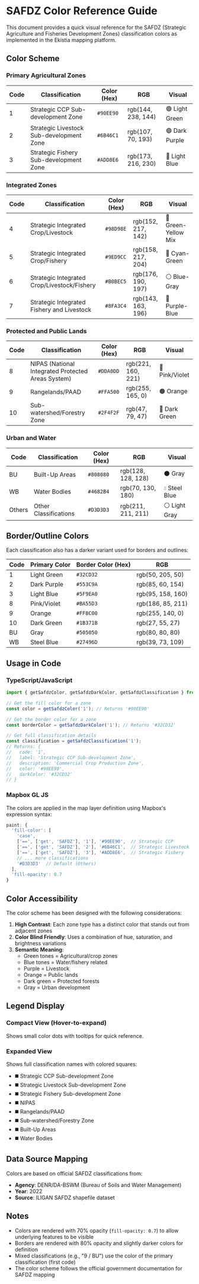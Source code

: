 # SAFDZ Color Reference Guide

This document provides a quick visual reference for the SAFDZ (Strategic Agriculture and Fisheries Development Zones) classification colors as implemented in the Ekistia mapping platform.

## Color Scheme

### Primary Agricultural Zones

| Code | Classification | Color (Hex) | RGB | Visual |
|------|---------------|-------------|-----|--------|
| 1 | Strategic CCP Sub-development Zone | `#90EE90` | rgb(144, 238, 144) | 🟢 Light Green |
| 2 | Strategic Livestock Sub-development Zone | `#6B46C1` | rgb(107, 70, 193) | 🟣 Dark Purple |
| 3 | Strategic Fishery Sub-development Zone | `#ADD8E6` | rgb(173, 216, 230) | 🔵 Light Blue |

### Integrated Zones

| Code | Classification | Color (Hex) | RGB | Visual |
|------|---------------|-------------|-----|--------|
| 4 | Strategic Integrated Crop/Livestock | `#98D98E` | rgb(152, 217, 142) | 🌿 Green-Yellow Mix |
| 5 | Strategic Integrated Crop/Fishery | `#9ED9CC` | rgb(158, 217, 204) | 🌊 Cyan-Green |
| 6 | Strategic Integrated Crop/Livestock/Fishery | `#B0BEC5` | rgb(176, 190, 197) | ⚪ Blue-Gray |
| 7 | Strategic Integrated Fishery and Livestock | `#8FA3C4` | rgb(143, 163, 196) | 💙 Purple-Blue |

### Protected and Public Lands

| Code | Classification | Color (Hex) | RGB | Visual |
|------|---------------|-------------|-----|--------|
| 8 | NIPAS (National Integrated Protected Areas System) | `#DDA0DD` | rgb(221, 160, 221) | 💜 Pink/Violet |
| 9 | Rangelands/PAAD | `#FFA500` | rgb(255, 165, 0) | 🟠 Orange |
| 10 | Sub-watershed/Forestry Zone | `#2F4F2F` | rgb(47, 79, 47) | 🌲 Dark Green |

### Urban and Water

| Code | Classification | Color (Hex) | RGB | Visual |
|------|---------------|-------------|-----|--------|
| BU | Built-Up Areas | `#808080` | rgb(128, 128, 128) | ⚫ Gray |
| WB | Water Bodies | `#4682B4` | rgb(70, 130, 180) | 💧 Steel Blue |
| Others | Other Classifications | `#D3D3D3` | rgb(211, 211, 211) | ⚪ Light Gray |

## Border/Outline Colors

Each classification also has a darker variant used for borders and outlines:

| Code | Primary Color | Border Color (Hex) | RGB |
|------|--------------|-------------------|-----|
| 1 | Light Green | `#32CD32` | rgb(50, 205, 50) |
| 2 | Dark Purple | `#553C9A` | rgb(85, 60, 154) |
| 3 | Light Blue | `#5F9EA0` | rgb(95, 158, 160) |
| 8 | Pink/Violet | `#BA55D3` | rgb(186, 85, 211) |
| 9 | Orange | `#FF8C00` | rgb(255, 140, 0) |
| 10 | Dark Green | `#1B371B` | rgb(27, 55, 27) |
| BU | Gray | `#505050` | rgb(80, 80, 80) |
| WB | Steel Blue | `#27496D` | rgb(39, 73, 109) |

## Usage in Code

### TypeScript/JavaScript

```typescript
import { getSafdzColor, getSafdzDarkColor, getSafdzClassification } from '@/types/safdz';

// Get the fill color for a zone
const color = getSafdzColor('1'); // Returns '#90EE90'

// Get the border color for a zone
const borderColor = getSafdzDarkColor('1'); // Returns '#32CD32'

// Get full classification details
const classification = getSafdzClassification('1');
// Returns: {
//   code: '1',
//   label: 'Strategic CCP Sub-development Zone',
//   description: 'Commercial Crop Production Zone',
//   color: '#90EE90',
//   darkColor: '#32CD32'
// }
```

### Mapbox GL JS

The colors are applied in the map layer definition using Mapbox's expression syntax:

```javascript
paint: {
  'fill-color': [
    'case',
    ['==', ['get', 'SAFDZ'], '1'], '#90EE90',  // Strategic CCP
    ['==', ['get', 'SAFDZ'], '2'], '#6B46C1',  // Strategic Livestock
    ['==', ['get', 'SAFDZ'], '3'], '#ADD8E6',  // Strategic Fishery
    // ... more classifications
    '#D3D3D3'  // Default (Others)
  ],
  'fill-opacity': 0.7
}
```

## Color Accessibility

The color scheme has been designed with the following considerations:

1. **High Contrast**: Each zone type has a distinct color that stands out from adjacent zones
2. **Color Blind Friendly**: Uses a combination of hue, saturation, and brightness variations
3. **Semantic Meaning**: 
   - Green tones = Agricultural/crop zones
   - Blue tones = Water/fishery related
   - Purple = Livestock
   - Orange = Public lands
   - Dark green = Protected forests
   - Gray = Urban development

## Legend Display

### Compact View (Hover-to-expand)
Shows small color dots with tooltips for quick reference.

### Expanded View
Shows full classification names with colored squares:
- ◼️ Strategic CCP Sub-development Zone
- ◼️ Strategic Livestock Sub-development Zone
- ◼️ Strategic Fishery Sub-development Zone
- ◼️ NIPAS
- ◼️ Rangelands/PAAD
- ◼️ Sub-watershed/Forestry Zone
- ◼️ Built-Up Areas
- ◼️ Water Bodies

## Data Source Mapping

Colors are based on official SAFDZ classifications from:
- **Agency**: DENR/DA-BSWM (Bureau of Soils and Water Management)
- **Year**: 2022
- **Source**: ILIGAN SAFDZ shapefile dataset

## Notes

- Colors are rendered with 70% opacity (`fill-opacity: 0.7`) to allow underlying features to be visible
- Borders are rendered with 80% opacity and slightly darker colors for definition
- Mixed classifications (e.g., "9 / BU") use the color of the primary classification (first code)
- The color scheme follows the official government documentation for SAFDZ mapping

